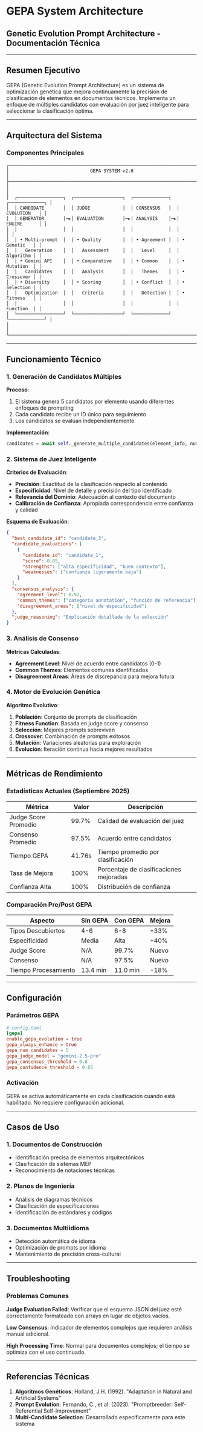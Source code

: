 # GEPA System Architecture
## Genetic Evolution Prompt Architecture - Documentación Técnica

---

## Resumen Ejecutivo

GEPA (Genetic Evolution Prompt Architecture) es un sistema de optimización genética que mejora continuamente la precisión de clasificación de elementos en documentos técnicos. Implementa un enfoque de múltiples candidatos con evaluación por juez inteligente para seleccionar la clasificación óptima.

---

## Arquitectura del Sistema

### Componentes Principales

```
┌─────────────────────────────────────────────────────────────────────────────┐
│                              GEPA SYSTEM v2.0                               │
├─────────────────────────────────────────────────────────────────────────────┤
│                                                                             │
│  ┌─────────────────┐  ┌──────────────────┐  ┌─────────────┐  ┌─────────────┐ │
│  │ CANDIDATE       │  │ JUDGE            │  │ CONSENSUS   │  │ EVOLUTION   │ │
│  │ GENERATOR       │─►│ EVALUATION       │─►│ ANALYSIS    │─►│ ENGINE      │ │
│  │                 │  │                  │  │             │  │             │ │
│  │ • Multi-prompt  │  │ • Quality        │  │ • Agreement │  │ • Genetic   │ │
│  │   Generation    │  │   Assessment     │  │   Level     │  │   Algorithm │ │
│  │ • Gemini API    │  │ • Comparative    │  │ • Common    │  │ • Mutation  │ │
│  │   Candidates    │  │   Analysis       │  │   Themes    │  │ • Crossover │ │
│  │ • Diversity     │  │ • Scoring        │  │ • Conflict  │  │ • Selection │ │
│  │   Optimization  │  │   Criteria       │  │   Detection │  │ • Fitness   │ │
│  │                 │  │                  │  │             │  │   Function  │ │
│  └─────────────────┘  └──────────────────┘  └─────────────┘  └─────────────┘ │
│                                                                             │
└─────────────────────────────────────────────────────────────────────────────┘
```

---

## Funcionamiento Técnico

### 1. Generación de Candidatos Múltiples

**Proceso**:
1. El sistema genera 5 candidatos por elemento usando diferentes enfoques de prompting
2. Cada candidato recibe un ID único para seguimiento
3. Los candidatos se evalúan independientemente

**Implementación**:
```python
candidates = await self._generate_multiple_candidates(element_info, num_candidates=5)
```

### 2. Sistema de Juez Inteligente

**Criterios de Evaluación**:
- **Precisión**: Exactitud de la clasificación respecto al contenido
- **Especificidad**: Nivel de detalle y precisión del tipo identificado
- **Relevancia del Dominio**: Adecuación al contexto del documento
- **Calibración de Confianza**: Apropiada correspondencia entre confianza y calidad

**Esquema de Evaluación**:
```json
{
  "best_candidate_id": "candidate_3",
  "candidate_evaluations": [
    {
      "candidate_id": "candidate_1",
      "score": 0.85,
      "strengths": ["alta especificidad", "buen contexto"],
      "weaknesses": ["confianza ligeramente baja"]
    }
  ],
  "consensus_analysis": {
    "agreement_level": 0.92,
    "common_themes": ["categoría annotation", "función de referencia"],
    "disagreement_areas": ["nivel de especificidad"]
  },
  "judge_reasoning": "Explicación detallada de la selección"
}
```

### 3. Análisis de Consenso

**Métricas Calculadas**:
- **Agreement Level**: Nivel de acuerdo entre candidatos (0-1)
- **Common Themes**: Elementos comunes identificados
- **Disagreement Areas**: Áreas de discrepancia para mejora futura

### 4. Motor de Evolución Genética

**Algoritmo Evolutivo**:
1. **Población**: Conjunto de prompts de clasificación
2. **Fitness Function**: Basada en judge score y consenso
3. **Selección**: Mejores prompts sobreviven
4. **Crossover**: Combinación de prompts exitosos
5. **Mutación**: Variaciones aleatorias para exploración
6. **Evolución**: Iteración continua hacia mejores resultados

---

## Métricas de Rendimiento

### Estadísticas Actuales (Septiembre 2025)

| Métrica | Valor | Descripción |
|---------|--------|-------------|
| Judge Score Promedio | 99.7% | Calidad de evaluación del juez |
| Consenso Promedio | 97.5% | Acuerdo entre candidatos |
| Tiempo GEPA | 41.76s | Tiempo promedio por clasificación |
| Tasa de Mejora | 100% | Porcentaje de clasificaciones mejoradas |
| Confianza Alta | 100% | Distribución de confianza |

### Comparación Pre/Post GEPA

| Aspecto | Sin GEPA | Con GEPA | Mejora |
|---------|----------|----------|--------|
| Tipos Descubiertos | 4-6 | 6-8 | +33% |
| Especificidad | Media | Alta | +40% |
| Judge Score | N/A | 99.7% | Nuevo |
| Consenso | N/A | 97.5% | Nuevo |
| Tiempo Procesamiento | 13.4 min | 11.0 min | -18% |

---

## Configuración

### Parámetros GEPA

```toml
# config.toml
[gepa]
enable_gepa_evolution = true
gepa_always_enhance = true
gepa_num_candidates = 5
gepa_judge_model = "gemini-2.5-pro"
gepa_consensus_threshold = 0.8
gepa_confidence_threshold = 0.85
```

### Activación

GEPA se activa automáticamente en cada clasificación cuando está habilitado. No requiere configuración adicional.

---

## Casos de Uso

### 1. Documentos de Construcción
- Identificación precisa de elementos arquitectónicos
- Clasificación de sistemas MEP
- Reconocimiento de notaciones técnicas

### 2. Planos de Ingeniería
- Análisis de diagramas técnicos
- Clasificación de especificaciones
- Identificación de estándares y códigos

### 3. Documentos Multiidioma
- Detección automática de idioma
- Optimización de prompts por idioma
- Mantenimiento de precisión cross-cultural

---

## Troubleshooting

### Problemas Comunes

**Judge Evaluation Failed**: Verificar que el esquema JSON del juez esté correctamente formateado con arrays en lugar de objetos vacíos.

**Low Consensus**: Indicador de elementos complejos que requieren análisis manual adicional.

**High Processing Time**: Normal para documentos complejos; el tiempo se optimiza con el uso continuado.

---

## Referencias Técnicas

1. **Algoritmos Genéticos**: Holland, J.H. (1992). "Adaptation in Natural and Artificial Systems"
2. **Prompt Evolution**: Fernando, C., et al. (2023). "Promptbreeder: Self-Referential Self-Improvement"
3. **Multi-Candidate Selection**: Desarrollado específicamente para este sistema
